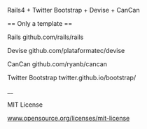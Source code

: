 Rails4 + Twitter Bootstrap + Devise + CanCan

== Only a template ==

Rails github.com/rails/rails

Devise github.com/plataformatec/devise

CanCan github.com/ryanb/cancan

Twitter Bootstrap twitter.github.io/bootstrap/

__

MIT License

www.opensource.org/licenses/mit-license